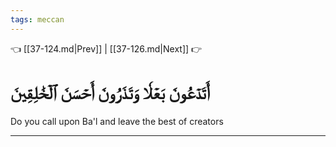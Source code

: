 ```yaml
---
tags: meccan
---
```


👈 [[37-124.md|Prev]] | [[37-126.md|Next]] 👉

# أَتَدۡعُونَ بَعۡلٗا وَتَذَرُونَ أَحۡسَنَ ٱلۡخَٰلِقِينَ

Do you call upon Ba'l and leave the best of creators

---

